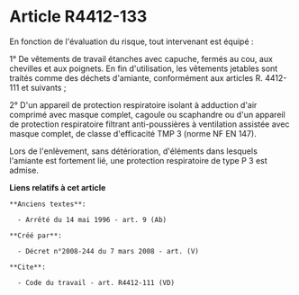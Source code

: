 # Article R4412-133

En fonction de l'évaluation du risque, tout intervenant est équipé : 

1° De vêtements de travail étanches avec capuche, fermés au cou, aux chevilles et aux poignets. En fin d'utilisation, les
vêtements jetables sont traités comme des déchets d'amiante, conformément aux articles R. 4412-111 et suivants ; 

2° D'un appareil de protection respiratoire isolant à adduction d'air comprimé avec masque complet, cagoule ou scaphandre ou
d'un appareil de protection respiratoire filtrant anti-poussières à ventilation assistée avec masque complet, de classe
d'efficacité TMP 3 (norme NF EN 147). 

Lors de l'enlèvement, sans détérioration, d'éléments dans lesquels l'amiante est fortement lié, une protection respiratoire
de type P 3 est admise.

**Liens relatifs à cet article**

	**Anciens textes**:

	  - Arrêté du 14 mai 1996 - art. 9 (Ab)

	**Créé par**:

	  - Décret n°2008-244 du 7 mars 2008 - art. (V)

	**Cite**:

	  - Code du travail - art. R4412-111 (VD)

